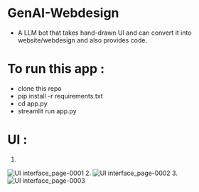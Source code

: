 # GenAI-Webdesign

* A LLM bot that takes hand-drawn UI and can convert it into website/webdesign and also provides code.
  
# To run this app :
  * clone this repo
  * pip install -r requirements.txt
  * cd app.py
  * streamlit run app.py

# UI : 
1.
![UI interface_page-0001](https://github.com/Rakib-data-scientist/GenAI-Webdesign/assets/137823730/5111f79d-f31d-41e9-bf0f-753c316ae3bd)
2.
![UI interface_page-0002](https://github.com/Rakib-data-scientist/GenAI-Webdesign/assets/137823730/2d52de91-8bc6-4f60-9ab6-5e75e75630dc)
3.
![UI interface_page-0003](https://github.com/Rakib-data-scientist/GenAI-Webdesign/assets/137823730/905d7371-9fbc-41cb-b3f5-5b77e301247b)



